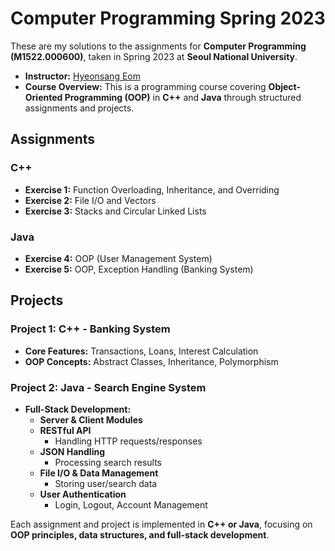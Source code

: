 # Computer Programming Spring 2023

These are my solutions to the assignments for **Computer Programming (M1522.000600)**, taken in Spring 2023 at **Seoul National University**.

- **Instructor:** [Hyeonsang Eom](https://cse.snu.ac.kr/en/people/faculty/83)
- **Course Overview:** This is a programming course covering **Object-Oriented Programming (OOP)** in **C++** and **Java** through structured assignments and projects.

## Assignments

### **C++**
- **Exercise 1:** Function Overloading, Inheritance, and Overriding  
- **Exercise 2:** File I/O and Vectors  
- **Exercise 3:** Stacks and Circular Linked Lists  

### **Java**
- **Exercise 4:** OOP (User Management System)  
- **Exercise 5:** OOP, Exception Handling (Banking System)  

## Projects

### **Project 1: C++ - Banking System**  
- **Core Features:** Transactions, Loans, Interest Calculation  
- **OOP Concepts:** Abstract Classes, Inheritance, Polymorphism  

### **Project 2: Java - Search Engine System**  
- **Full-Stack Development:**  
  - **Server & Client Modules**  
  - **RESTful API**  
    - Handling HTTP requests/responses  
  - **JSON Handling**  
    - Processing search results  
  - **File I/O & Data Management**  
    - Storing user/search data  
  - **User Authentication**  
    - Login, Logout, Account Management  

Each assignment and project is implemented in **C++ or Java**, focusing on **OOP principles, data structures, and full-stack development**.

